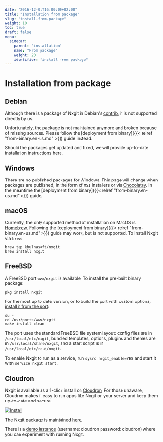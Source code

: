 ```yaml
---
date: "2016-12-01T16:00:00+02:00"
title: "Installation from package"
slug: "install-from-package"
weight: 10
toc: true
draft: false
menu:
  sidebar:
    parent: "installation"
    name: "From package"
    weight: 20
    identifier: "install-from-package"
---
```


# Installation from package

## Debian

Although there is a package of Nxgit in Debian's [contrib](https://wiki.debian.org/SourcesList),
it is not supported directly by us.

Unfortunately, the package is not maintained anymore and broken because of missing sources.
Please follow the [deployment from binary]({{< relref "from-binary.en-us.md" >}}) guide instead.

Should the packages get updated and fixed, we will provide up-to-date installation instructions here.

## Windows

There are no published packages for Windows. This page will change when packages are published,
in the form of `MSI` installers or via [Chocolatey](https://chocolatey.org/). In the meantime
the [deployment from binary]({{< relref "from-binary.en-us.md" >}}) guide.

## macOS

Currently, the only supported method of installation on MacOS is [Homebrew](http://brew.sh/).
Following the [deployment from binary]({{< relref "from-binary.en-us.md" >}}) guide may work,
but is not supported. To install Nxgit via `brew`:

```
brew tap khulnasoft/nxgit
brew install nxgit
```

## FreeBSD

A FreeBSD port `www/nxgit` is available. To install the pre-built binary package:

```
pkg install nxgit
```

For the most up to date version, or to build the port with custom options,
[install it from the port](https://www.freebsd.org/doc/handbook/ports-using.html):

```
su -
cd /usr/ports/www/nxgit
make install clean
```

The port uses the standard FreeBSD file system layout: config files are in `/usr/local/etc/nxgit`,
bundled templates, options, plugins and themes are in `/usr/local/share/nxgit`, and a start script
is in `/usr/local/etc/rc.d/nxgit`.

To enable Nxgit to run as a service, run `sysrc nxgit_enable=YES` and start it with `service nxgit start`.

## Cloudron

Nxgit is available as a 1-click install on [Cloudron](https://cloudron.io). For those unaware,
Cloudron makes it easy to run apps like Nxgit on your server and keep them up-to-date and secure.

[![Install](https://cloudron.io/img/button.svg)](https://cloudron.io/button.html?app=io.nxgit.cloudronapp)

The Nxgit package is maintained [here](https://git.cloudron.io/cloudron/nxgit-app).

There is a [demo instance](https://my-demo.cloudron.me) (username: cloudron password: cloudron) where
you can experiment with running Nxgit.

